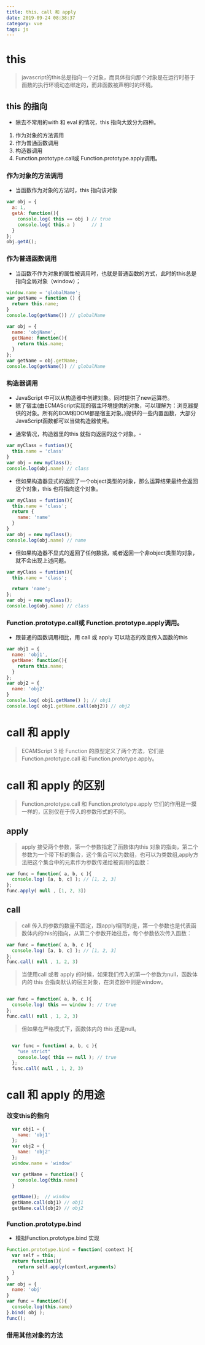 ```yaml
---
title: this、call 和 apply
date: 2019-09-24 08:38:37
category: vue
tags: js
---
```


# this

> javascript的this总是指向一个对象，而具体指向那个对象是在运行时基于函数的执行环境动态绑定的，而非函数被声明时的环境。

## this 的指向

* 除去不常用的with 和 eval 的情况，this 指向大致分为四种。

1. 作为对象的方法调用
2. 作为普通函数调用
3. 构造器调用
4. Function.prototype.call或 Function.prototype.apply调用。

### **作为对象的方法调用**

* 当函数作为对象的方法时，this 指向该对象

<!--more-->
```javascript
var obj = {
  a: 1,
  getA: function(){
    console.log( this == obj ) // true
    console.log( this.a )      // 1
  }
};
obj.getA();
```
### **作为普通函数调用**

* 当函数不作为对象的属性被调用时，也就是普通函数的方式，此时的this总是指向全局对象（window）；

```javaScript
window.name = 'globalName';
var getName = function () {
  return this.name;
}
console.log(getName()) // globalName

var obj = {
  name: 'objName',
  getName: function(){
    return this.name;
  }
};
var getName = obj.getName;
console.log(getName()) // globalName
```

### **构造器调用**

* JavaScript 中可以从构造器中创建对象。同时提供了new运算符。
* 除了宿主(由ECMAScript实现的宿主环境提供的对象，可以理解为：浏览器提供的对象。所有的BOM和DOM都是宿主对象。)提供的一些内置函数，大部分JavaScript函数都可以当做构造器使用。

- 通常情况，构造器里的this 就指向返回的这个对象。-
```javaScript
var myClass = funtion(){
  this.name = 'class'
}
var obj = new myClass();
console.log(obj.name) // class
```
- 但如果构造器显式的返回了一个object类型的对象，那么运算结果最终会返回这个对象，this 也将指向这个对象。

```javaScript
var myClass = funtion(){
  this.name = 'class';
  return {
    name: 'name'
  }
}
var obj = new myClass();
console.log(obj.name) // name
```
- 但如果构造器不显式的返回了任何数据，或者返回一个非object类型的对象，就不会出现上述问题。

```javaScript
var myClass = funtion(){
  this.name = 'class';

  return 'name';
};
var obj = new myClass();
console.log(obj.name) // class
```

### Function.prototype.call或 Function.prototype.apply调用。

* 跟普通的函数调用相比，用 call 或 apply 可以动态的改变传入函数的this

```javascript
var obj1 = {
  name: 'obj1',
  getName: function(){
    return this.name;
  }
};
var obj2 = {
  name: 'obj2'
}
console.log( obj1.getName() ); // obj1
console.log( obj1.getName.call(obj2)) // obj2
```

# call 和 apply

> ECAMScript 3 给 Function 的原型定义了两个方法，它们是 Function.prototype.call 和 Function.prototype.apply。

# call 和 apply 的区别

> Function.prototype.call 和 Function.prototype.apply 它们的作用是一摸一样的，区别仅在于传入的参数形式的不同。

## apply 
> apply 接受两个参数，第一个参数指定了函数体内this 对象的指向，第二个参数为一个带下标的集合，这个集合可以为数组，也可以为类数组,apply方法把这个集合中的元素作为参数传递给被调用的函数：

```javascript
var func = function( a, b, c ){
  console.log( [a, b, c] ); // [1, 2, 3]
};
func.apply( null , [1, 2, 3])
```

## call 
> call 传入的参数的数量不固定，跟apply相同的是，第一个参数也是代表函数体内的this的指向，从第二个参数开始往后，每个参数依次传入函数：

```javascript
var func = function( a, b, c ){
  console.log( [a, b, c] ); // [1, 2, 3]
};
func.call( null , 1, 2, 3)
```

> 当使用call 或者 apply 的时候，如果我们传入的第一个参数为null，函数体内的 this 会指向默认的宿主对象，在浏览器中则是window。

```javaScript

var func = function( a, b, c ){
  console.log( this == window ); // true
};
func.call( null , 1, 2, 3)

```

>但如果在严格模式下，函数体内的 this 还是null。

```javaScript

  var func = function( a, b, c ){
    "use strict"
    console.log( this == null ); // true
  };
  func.call( null , 1, 2, 3)
```

# call 和 apply 的用途

### 改变this的指向

```javaScript
  var obj1 = {
    name: 'obj1'
  };
  var obj2 = {
    name: 'obj2'
  };
  window.name = 'window'

  var getName = function() {
    console.log(this.name)
  }

  getName();  // window
  getName.call(obj1) // obj1
  getName.call(obj2) // obj2

```

### Function.prototype.bind
 
* 模拟Function.prototype.bind 实现

```javascript
Function.prototype.bind = function( context ){
  var self = this;
  return function(){
    return self.apply(context,arguments)
  }
}
var obj = {
  name: 'obj'
}
var func = function(){
  console.log(this.name)
}.bind( obj );
func();
```
### 借用其他对象的方法